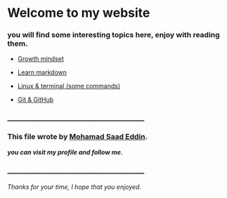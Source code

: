 
# Welcome to my website 

### you will find some interesting topics here, enjoy with reading them.



- [Growth mindset](https://mhd22.github.io/reading-notes/growth_mindset)

- [Learn markdown](https://mhd22.github.io/reading-notes/learn-markdown)

- [Linux & terminal (some commands)](https://mhd22.github.io/reading-notes/read02)

- [Git & GitHub](https://mhd22.github.io/reading-notes/read03)   







### ________________________________________
### This file wrote by [Mohamad Saad Eddin](https://github.com/MHD22).
***you can visit my profile and follow me.***
### ________________________________________


###### Thanks for your time, I hope that you enjoyed.
